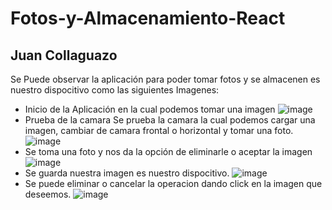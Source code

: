 # Fotos-y-Almacenamiento-React
## Juan Collaguazo 
Se Puede observar la aplicación para poder tomar fotos y se almacenen es nuestro dispocitivo como las siguientes Imagenes:
* Inicio de la Aplicación
en la cual podemos tomar una imagen
![image](https://user-images.githubusercontent.com/38759831/128805230-7e6bb647-2f39-41f8-8f9c-8cba52a83140.png)
* Prueba de la camara 
Se prueba la camara la cual podemos cargar una imagen, cambiar de camara frontal o horizontal y tomar una foto.
![image](https://user-images.githubusercontent.com/38759831/128805609-b8e2c7ad-0bad-4152-80d9-7cb25f95caf0.png)
* Se toma una foto y nos da la opción de eliminarle o aceptar la imagen
![image](https://user-images.githubusercontent.com/38759831/128805437-d952acc8-8013-418a-b5ad-27859d040d00.png)
* Se guarda nuestra imagen es nuestro dispocitivo.
![image](https://user-images.githubusercontent.com/38759831/128805671-c986e539-25ba-414a-b869-43b5dcabe403.png)
* Se puede eliminar o cancelar la operacion dando click en la imagen que deseemos.
![image](https://user-images.githubusercontent.com/38759831/128805828-3bec20fc-566b-4036-a3b2-25b8469f524e.png)
